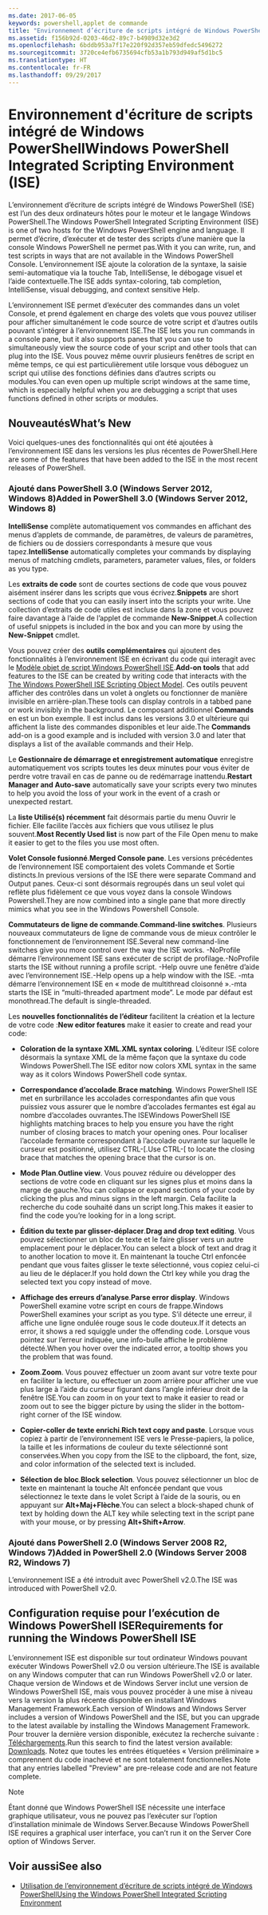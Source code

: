 ```yaml
---
ms.date: 2017-06-05
keywords: powershell,applet de commande
title: "Environnement d’écriture de scripts intégré de Windows PowerShell ISE"
ms.assetid: f156b92d-0203-46d2-89c7-b4989d32e3d2
ms.openlocfilehash: 6bddb953a7f17e220f92d357eb59dfedc5496272
ms.sourcegitcommit: 3720ce4efb6735694cfb53a1b793d949af5d1bc5
ms.translationtype: HT
ms.contentlocale: fr-FR
ms.lasthandoff: 09/29/2017
---
```

# <a name="windows-powershell-integrated-scripting-environment-ise"></a><span data-ttu-id="91a70-103">Environnement d'écriture de scripts intégré de Windows PowerShell</span><span class="sxs-lookup"><span data-stu-id="91a70-103">Windows PowerShell Integrated Scripting Environment (ISE)</span></span>
<span data-ttu-id="91a70-104">L’environnement d’écriture de scripts intégré de Windows PowerShell (ISE) est l’un des deux ordinateurs hôtes pour le moteur et le langage Windows PowerShell.</span><span class="sxs-lookup"><span data-stu-id="91a70-104">The Windows PowerShell Integrated Scripting Environment (ISE) is one of two hosts for the Windows PowerShell engine and language.</span></span> <span data-ttu-id="91a70-105">Il permet d’écrire, d’exécuter et de tester des scripts d’une manière que la console Windows PowerShell ne permet pas.</span><span class="sxs-lookup"><span data-stu-id="91a70-105">With it you can write, run, and test scripts in ways that are not available in the Windows PowerShell Console.</span></span> <span data-ttu-id="91a70-106">L’environnement ISE ajoute la coloration de la syntaxe, la saisie semi-automatique via la touche Tab, IntelliSense, le débogage visuel et l’aide contextuelle.</span><span class="sxs-lookup"><span data-stu-id="91a70-106">The ISE adds syntax-coloring, tab completion, IntelliSense, visual debugging, and context sensitive Help.</span></span>

<span data-ttu-id="91a70-107">L’environnement ISE permet d’exécuter des commandes dans un volet Console, et prend également en charge des volets que vous pouvez utiliser pour afficher simultanément le code source de votre script et d’autres outils pouvant s’intégrer à l’environnement ISE.</span><span class="sxs-lookup"><span data-stu-id="91a70-107">The ISE lets you run commands in a console pane, but it also supports panes that you can use to simultaneously view the source code of your script and other tools that can plug into the ISE.</span></span> <span data-ttu-id="91a70-108">Vous pouvez même ouvrir plusieurs fenêtres de script en même temps, ce qui est particulièrement utile lorsque vous déboguez un script qui utilise des fonctions définies dans d’autres scripts ou modules.</span><span class="sxs-lookup"><span data-stu-id="91a70-108">You can even open up multiple script windows at the same time, which is especially helpful when you are debugging a script that uses functions defined in other scripts or modules.</span></span>

## <a name="whats-new"></a><span data-ttu-id="91a70-109">Nouveautés</span><span class="sxs-lookup"><span data-stu-id="91a70-109">What’s New</span></span>
<span data-ttu-id="91a70-110">Voici quelques-unes des fonctionnalités qui ont été ajoutées à l’environnement ISE dans les versions les plus récentes de PowerShell.</span><span class="sxs-lookup"><span data-stu-id="91a70-110">Here are some of the features that have been added to the ISE in the most recent releases of PowerShell.</span></span>

### <a name="added-in-powershell-30-windows-server-2012-windows-8"></a><span data-ttu-id="91a70-111">Ajouté dans PowerShell 3.0 (Windows Server 2012, Windows 8)</span><span class="sxs-lookup"><span data-stu-id="91a70-111">Added in PowerShell 3.0 (Windows Server 2012, Windows 8)</span></span>
<span data-ttu-id="91a70-112">**IntelliSense** complète automatiquement vos commandes en affichant des menus d’applets de commande, de paramètres, de valeurs de paramètres, de fichiers ou de dossiers correspondants à mesure que vous tapez.</span><span class="sxs-lookup"><span data-stu-id="91a70-112">**IntelliSense** automatically completes your commands by displaying menus of matching cmdlets, parameters, parameter values, files, or folders as you type.</span></span>

<span data-ttu-id="91a70-113">Les **extraits de code** sont de courtes sections de code que vous pouvez aisément insérer dans les scripts que vous écrivez.</span><span class="sxs-lookup"><span data-stu-id="91a70-113">**Snippets** are short sections of code that you can easily insert into the scripts your write.</span></span> <span data-ttu-id="91a70-114">Une collection d’extraits de code utiles est incluse dans la zone et vous pouvez faire davantage à l’aide de l’applet de commande **New-Snippet**.</span><span class="sxs-lookup"><span data-stu-id="91a70-114">A collection of useful snippets is included in the box and you can more by using the **New-Snippet** cmdlet.</span></span>

<span data-ttu-id="91a70-115">Vous pouvez créer des **outils complémentaires** qui ajoutent des fonctionnalités à l’environnement ISE en écrivant du code qui interagit avec le [Modèle objet de script Windows PowerShell ISE](../../core-powershell/ise/The-Windows-PowerShell-ISE-Scripting-Object-Model.md).</span><span class="sxs-lookup"><span data-stu-id="91a70-115">**Add-on tools** that add features to the ISE can be created by writing code that interacts with the [The Windows PowerShell ISE Scripting Object Model](../../core-powershell/ise/The-Windows-PowerShell-ISE-Scripting-Object-Model.md).</span></span> <span data-ttu-id="91a70-116">Ces outils peuvent afficher des contrôles dans un volet à onglets ou fonctionner de manière invisible en arrière-plan.</span><span class="sxs-lookup"><span data-stu-id="91a70-116">These tools can display controls in a tabbed pane or work invisibly in the background.</span></span> <span data-ttu-id="91a70-117">Le composant additionnel **Commands** en est un bon exemple. Il est inclus dans les versions 3.0 et ultérieure qui affichent la liste des commandes disponibles et leur aide.</span><span class="sxs-lookup"><span data-stu-id="91a70-117">The **Commands** add-on is a good example and is included with version 3.0 and later that displays a list of the available commands and their Help.</span></span>

<span data-ttu-id="91a70-118">Le **Gestionnaire de démarrage et enregistrement automatique** enregistre automatiquement vos scripts toutes les deux minutes pour vous éviter de perdre votre travail en cas de panne ou de redémarrage inattendu.</span><span class="sxs-lookup"><span data-stu-id="91a70-118">**Restart Manager and Auto-save** automatically save your scripts every two minutes to help you avoid the loss of your work in the event of a crash or unexpected restart.</span></span>

<span data-ttu-id="91a70-119">La **liste Utilisé(s) récemment** fait désormais partie du menu Ouvrir le fichier. Elle facilite l’accès aux fichiers que vous utilisez le plus souvent.</span><span class="sxs-lookup"><span data-stu-id="91a70-119">**Most Recently Used list** is now part of the File Open menu to make it easier to get to the files you use most often.</span></span>

<span data-ttu-id="91a70-120">**Volet Console fusionné**.</span><span class="sxs-lookup"><span data-stu-id="91a70-120">**Merged Console pane**.</span></span> <span data-ttu-id="91a70-121">Les versions précédentes de l’environnement ISE comportaient des volets Commande et Sortie distincts.</span><span class="sxs-lookup"><span data-stu-id="91a70-121">In previous versions of the ISE there were separate Command and Output panes.</span></span> <span data-ttu-id="91a70-122">Ceux-ci sont désormais regroupés dans un seul volet qui reflète plus fidèlement ce que vous voyez dans la console Windows Powershell.</span><span class="sxs-lookup"><span data-stu-id="91a70-122">They are now combined into a single pane that more directly mimics what you see in the Windows Powershell Console.</span></span>

<span data-ttu-id="91a70-123">**Commutateurs de ligne de commande**.</span><span class="sxs-lookup"><span data-stu-id="91a70-123">**Command-line switches**.</span></span> <span data-ttu-id="91a70-124">Plusieurs nouveaux commutateurs de ligne de commande vous de mieux contrôler le fonctionnement de l’environnement ISE.</span><span class="sxs-lookup"><span data-stu-id="91a70-124">Several new command-line switches give you more control over the way the ISE works.</span></span> <span data-ttu-id="91a70-125">-NoProfile démarre l’environnement ISE sans exécuter de script de profilage.</span><span class="sxs-lookup"><span data-stu-id="91a70-125">-NoProfile starts the ISE without running a profile script.</span></span> <span data-ttu-id="91a70-126">-Help ouvre une fenêtre d’aide avec l’environnement ISE.</span><span class="sxs-lookup"><span data-stu-id="91a70-126">-Help opens up a help window with the ISE.</span></span> <span data-ttu-id="91a70-127">-mta démarre l’environnement ISE en « mode de multithread cloisonné ».</span><span class="sxs-lookup"><span data-stu-id="91a70-127">-mta starts the ISE in “multi-threaded apartment mode”.</span></span> <span data-ttu-id="91a70-128">Le mode par défaut est monothread.</span><span class="sxs-lookup"><span data-stu-id="91a70-128">The default is single-threaded.</span></span>

<span data-ttu-id="91a70-129">Les **nouvelles fonctionnalités de l’éditeur** facilitent la création et la lecture de votre code :</span><span class="sxs-lookup"><span data-stu-id="91a70-129">**New editor features** make it easier to create and read your code:</span></span>

- <span data-ttu-id="91a70-130">**Coloration de la syntaxe XML**.</span><span class="sxs-lookup"><span data-stu-id="91a70-130">**XML syntax coloring**.</span></span> <span data-ttu-id="91a70-131">L’éditeur ISE colore désormais la syntaxe XML de la même façon que la syntaxe du code Windows PowerShell.</span><span class="sxs-lookup"><span data-stu-id="91a70-131">The ISE editor now colors XML syntax in the same way as it colors Windows PowerShell code syntax.</span></span>

- <span data-ttu-id="91a70-132">**Correspondance d’accolade**.</span><span class="sxs-lookup"><span data-stu-id="91a70-132">**Brace matching**.</span></span> <span data-ttu-id="91a70-133">Windows PowerShell ISE met en surbrillance les accolades correspondantes afin que vous puissiez vous assurer que le nombre d’accolades fermantes est égal au nombre d’accolades ouvrantes.</span><span class="sxs-lookup"><span data-stu-id="91a70-133">The ISEWindows PowerShell ISE highlights matching braces to help you ensure you have the right number of closing braces to match your opening ones.</span></span> <span data-ttu-id="91a70-134">Pour localiser l’accolade fermante correspondant à l’accolade ouvrante sur laquelle le curseur est positionné, utilisez CTRL-\[.</span><span class="sxs-lookup"><span data-stu-id="91a70-134">Use CTRL-\[ to locate the closing brace that matches the opening brace that the cursor is on.</span></span>

- <span data-ttu-id="91a70-135">**Mode Plan**.</span><span class="sxs-lookup"><span data-stu-id="91a70-135">**Outline view**.</span></span> <span data-ttu-id="91a70-136">Vous pouvez réduire ou développer des sections de votre code en cliquant sur les signes plus et moins dans la marge de gauche.</span><span class="sxs-lookup"><span data-stu-id="91a70-136">You can collapse or expand sections of your code by clicking the plus and minus signs in the left margin.</span></span> <span data-ttu-id="91a70-137">Cela facilite la recherche du code souhaité dans un script long.</span><span class="sxs-lookup"><span data-stu-id="91a70-137">This makes it easier to find the code you’re looking for in a long script.</span></span>

- <span data-ttu-id="91a70-138">**Édition du texte par glisser-déplacer**.</span><span class="sxs-lookup"><span data-stu-id="91a70-138">**Drag and drop text editing**.</span></span> <span data-ttu-id="91a70-139">Vous pouvez sélectionner un bloc de texte et le faire glisser vers un autre emplacement pour le déplacer.</span><span class="sxs-lookup"><span data-stu-id="91a70-139">You can select a block of text and drag it to another location to move it.</span></span> <span data-ttu-id="91a70-140">En maintenant la touche Ctrl enfoncée pendant que vous faites glisser le texte sélectionné, vous copiez celui-ci au lieu de le déplacer.</span><span class="sxs-lookup"><span data-stu-id="91a70-140">If you hold down the Ctrl key while you drag the selected text you copy instead of move.</span></span>

- <span data-ttu-id="91a70-141">**Affichage des erreurs d’analyse**.</span><span class="sxs-lookup"><span data-stu-id="91a70-141">**Parse error display**.</span></span> <span data-ttu-id="91a70-142">Windows PowerShell examine votre script en cours de frappe.</span><span class="sxs-lookup"><span data-stu-id="91a70-142">Windows PowerShell examines your script as you type.</span></span> <span data-ttu-id="91a70-143">S’il détecte une erreur, il affiche une ligne ondulée rouge sous le code douteux.</span><span class="sxs-lookup"><span data-stu-id="91a70-143">If it detects an error, it shows a red squiggle under the offending code.</span></span> <span data-ttu-id="91a70-144">Lorsque vous pointez sur l’erreur indiquée, une info-bulle affiche le problème détecté.</span><span class="sxs-lookup"><span data-stu-id="91a70-144">When you hover over the indicated error, a tooltip shows you the problem that was found.</span></span>

- <span data-ttu-id="91a70-145">**Zoom**.</span><span class="sxs-lookup"><span data-stu-id="91a70-145">**Zoom**.</span></span> <span data-ttu-id="91a70-146">Vous pouvez effectuer un zoom avant sur votre texte pour en faciliter la lecture, ou effectuer un zoom arrière pour afficher une vue plus large à l’aide du curseur figurant dans l’angle inférieur droit de la fenêtre ISE.</span><span class="sxs-lookup"><span data-stu-id="91a70-146">You can zoom in on your text to make it easier to read or zoom out to see the bigger picture by using the slider in the bottom-right corner of the ISE window.</span></span>

- <span data-ttu-id="91a70-147">**Copier-coller de texte enrichi**.</span><span class="sxs-lookup"><span data-stu-id="91a70-147">**Rich text copy and paste**.</span></span> <span data-ttu-id="91a70-148">Lorsque vous copiez à partir de l’environnement ISE vers le Presse-papiers, la police, la taille et les informations de couleur du texte sélectionné sont conservées.</span><span class="sxs-lookup"><span data-stu-id="91a70-148">When you copy from the ISE to the clipboard, the font, size, and color information of the selected text is included.</span></span>

- <span data-ttu-id="91a70-149">**Sélection de bloc**.</span><span class="sxs-lookup"><span data-stu-id="91a70-149">**Block selection**.</span></span> <span data-ttu-id="91a70-150">Vous pouvez sélectionner un bloc de texte en maintenant la touche Alt enfoncée pendant que vous sélectionnez le texte dans le volet Script à l’aide de la souris, ou en appuyant sur **Alt+Maj+Flèche**.</span><span class="sxs-lookup"><span data-stu-id="91a70-150">You can select a block-shaped chunk of text by holding down the ALT key while selecting text in the script pane with your mouse, or by pressing **Alt+Shift+Arrow**.</span></span>

### <a name="added-in-powershell-20-windows-server-2008-r2-windows-7"></a><span data-ttu-id="91a70-151">Ajouté dans PowerShell 2.0 (Windows Server 2008 R2, Windows 7)</span><span class="sxs-lookup"><span data-stu-id="91a70-151">Added in PowerShell 2.0 (Windows Server 2008 R2, Windows 7)</span></span>
<span data-ttu-id="91a70-152">L’environnement ISE a été introduit avec PowerShell v2.0.</span><span class="sxs-lookup"><span data-stu-id="91a70-152">The ISE was introduced with PowerShell v2.0.</span></span>

## <a name="requirements-for-running-the-windows-powershell-ise"></a><span data-ttu-id="91a70-153">Configuration requise pour l’exécution de Windows PowerShell ISE</span><span class="sxs-lookup"><span data-stu-id="91a70-153">Requirements for running the Windows PowerShell ISE</span></span>
<span data-ttu-id="91a70-154">L’environnement ISE est disponible sur tout ordinateur Windows pouvant exécuter Windows PowerShell v2.0 ou version ultérieure.</span><span class="sxs-lookup"><span data-stu-id="91a70-154">The ISE is available on any Windows computer that can run Windows PowerShell v2.0 or later.</span></span>
<span data-ttu-id="91a70-155">Chaque version de Windows et de Windows Server inclut une version de Windows PowerShell ISE, mais vous pouvez procéder à une mise à niveau vers la version la plus récente disponible en installant Windows Management Framework.</span><span class="sxs-lookup"><span data-stu-id="91a70-155">Each version of Windows and Windows Server includes a version of Windows PowerShell and the ISE, but you can upgrade to the latest available by installing the Windows Management Framework.</span></span>
<span data-ttu-id="91a70-156">Pour trouver la dernière version disponible, exécutez la recherche suivante : [Téléchargements](http://www.microsoft.com/en-us/search/DownloadResults.aspx?q=%22windows%20management%20framework%22%20PowerShell&sortby=Relevancy~Descending).</span><span class="sxs-lookup"><span data-stu-id="91a70-156">Run this search to find the latest version available: [Downloads](http://www.microsoft.com/en-us/search/DownloadResults.aspx?q=%22windows%20management%20framework%22%20PowerShell&sortby=Relevancy~Descending).</span></span>
<span data-ttu-id="91a70-157">Notez que toutes les entrées étiquetées « Version préliminaire » comprennent du code inachevé et ne sont totalement fonctionnelles.</span><span class="sxs-lookup"><span data-stu-id="91a70-157">Note that any entries labelled "Preview" are pre-release code and are not feature complete.</span></span>

> [!NOTE]
> <span data-ttu-id="91a70-158">Étant donné que Windows PowerShell ISE nécessite une interface graphique utilisateur, vous ne pouvez pas l’exécuter sur l’option d’installation minimale de Windows Server.</span><span class="sxs-lookup"><span data-stu-id="91a70-158">Because Windows PowerShell ISE requires a graphical user interface, you can’t run it on the Server Core option of Windows Server.</span></span>

## <a name="see-also"></a><span data-ttu-id="91a70-159">Voir aussi</span><span class="sxs-lookup"><span data-stu-id="91a70-159">See also</span></span>
- [<span data-ttu-id="91a70-160">Utilisation de l’environnement d’écriture de scripts intégré de Windows PowerShell</span><span class="sxs-lookup"><span data-stu-id="91a70-160">Using the Windows PowerShell Integrated Scripting Environment</span></span>](Using-the-Windows-PowerShell-ISE.md)


